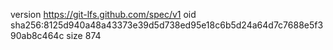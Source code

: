 version https://git-lfs.github.com/spec/v1
oid sha256:8125d940a48a43373e39d5d738ed95e18c6b5d24a64d7c7688e5f390ab8c464c
size 874
